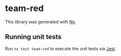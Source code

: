 # team-red

This library was generated with [Nx](https://nx.dev).

## Running unit tests

Run `nx test team-red` to execute the unit tests via [Jest](https://jestjs.io).
